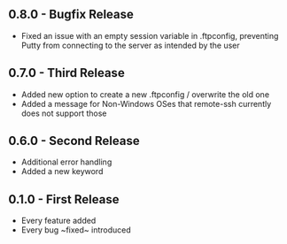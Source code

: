 ## 0.8.0 - Bugfix Release
* Fixed an issue with an empty session variable in .ftpconfig, preventing Putty from connecting to the server as intended by the user

## 0.7.0 - Third Release
* Added new option to create a new .ftpconfig / overwrite the old one
* Added a message for Non-Windows OSes that remote-ssh currently does not support those

## 0.6.0 - Second Release
* Additional error handling
* Added a new keyword

## 0.1.0 - First Release
* Every feature added
* Every bug ~fixed~ introduced
